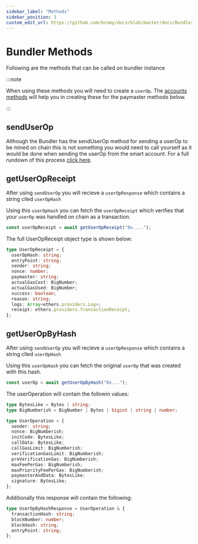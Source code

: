 ```yaml
---
sidebar_label: "Methods"
sidebar_position: 3
custom_edit_url: https://github.com/bcnmy/docs/blob/master/docs/Bundler/integration.mdx
---
```


# Bundler Methods

Following are the methods that can be called on bundler instance

:::note

When using these methods you will need to create a `userOp`. The [accounts methods](/account/methods.md) will help you in creating these for the paymaster methods below.

:::

## sendUserOp

Although the Bundler has the sendUserOp method for sending a userOp to be mined on chain this is not something you would need to call yourself as it would be done when sending the userOp from the smart account. For a full rundown of this process [click here](/account/methods.md#senduserop).

## getUserOpReceipt

After using `sendUserOp` you will recieve a `userOpResponse` which contains a string clled `userOpHash`

Using this `userOpHash` you can fetch the `userOpReceipt` which verifies that your `userOp` was handled on chain as a transaction.

```ts
const userOpReceipt = await getUserOpReceipt("0x....");
```

The full UserOpReceipt object type is shown below:

```ts
type UserOpReceipt = {
  userOpHash: string;
  entryPoint: string;
  sender: string;
  nonce: number;
  paymaster: string;
  actualGasCost: BigNumber;
  actualGasUsed: BigNumber;
  success: boolean;
  reason: string;
  logs: Array<ethers.providers.Log>;
  receipt: ethers.providers.TransactionReceipt;
};
```

## getUserOpByHash

After using `sendUserOp` you will recieve a `userOpResponse` which contains a string clled `userOpHash`

Using this `userOpHash` you can fetch the original `userOp` that was created with this hash.

```ts
const userOp = await getUserOpByHash("0x...");
```

The userOperation will contain the followin values:

```ts
type BytesLike = Bytes | string;
type BigNumberish = BigNumber | Bytes | bigint | string | number;

type UserOperation = {
  sender: string;
  nonce: BigNumberish;
  initCode: BytesLike;
  callData: BytesLike;
  callGasLimit: BigNumberish;
  verificationGasLimit: BigNumberish;
  preVerificationGas: BigNumberish;
  maxFeePerGas: BigNumberish;
  maxPriorityFeePerGas: BigNumberish;
  paymasterAndData: BytesLike;
  signature: BytesLike;
};
```

Additionally this response will contain the following:

```ts
type UserOpByHashResponse = UserOperation & {
  transactionHash: string;
  blockNumber: number;
  blockHash: string;
  entryPoint: string;
};
```
